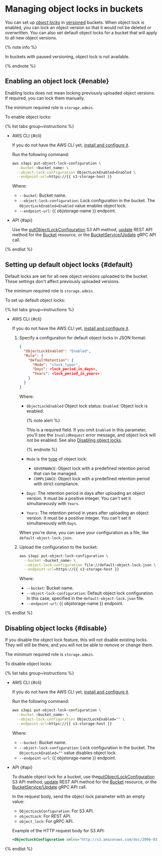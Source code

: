 # Managing object locks in buckets

You can set up _[object locks](../../concepts/object-lock.md)_ in [versioned](versioning.md) buckets. When object lock is enabled, you can lock an object version so that it would not be deleted or overwritten. You can also set default object locks for a bucket that will apply to all new object versions.

{% note info %}

In buckets with paused versioning, object lock is not available.

{% endnote %}

## Enabling an object lock {#enable}

Enabling locks does not mean locking previously uploaded object versions. If required, you can lock them manually.

The minimum required role is `storage.admin`.

To enable object locks:

{% list tabs group=instructions %}

- AWS CLI {#cli}

   If you do not have the AWS CLI yet, [install and configure it](../../tools/aws-cli.md).

   Run the following command:

   ```bash
   aws s3api put-object-lock-configuration \
     --bucket <bucket_name> \
     --object-lock-configuration ObjectLockEnabled=Enabled \
     --endpoint-url=https://{{ s3-storage-host }}
   ```

   Where:

   * `--bucket`: Bucket name.
   * `--object-lock-configuration`: Lock configuration in the bucket. The `ObjectLockEnabled=Enabled` value enables object lock.
   * `--endpoint-url`: {{ objstorage-name }} endpoint.

- API {#api}

   Use the [putObjectLockConfiguration](../../s3/api-ref/bucket/putobjectlockconfiguration.md) S3 API method, [update](../../api-ref/Bucket/update.md) REST API method for the [Bucket](../../api-ref/Bucket/index.md) resource, or the [BucketService/Update](../../api-ref/grpc/bucket_service.md#Update) gRPC API call.

{% endlist %}


## Setting up default object locks {#default}

Default locks are set for all new object versions uploaded to the bucket. These settings don't affect previously uploaded versions.

The minimum required role is `storage.admin`.

To set up default object locks:

{% list tabs group=instructions %}

- AWS CLI {#cli}

   If you do not have the AWS CLI yet, [install and configure it](../../tools/aws-cli.md).

   1. Specify a configuration for default object locks in JSON format:

      ```json
      {
        "ObjectLockEnabled": "Enabled",
        "Rule": {
          "DefaultRetention": {
            "Mode": "<lock_type>",
            "Days": <lock_period_in_days>,
            "Years": <lock_period_in_years>
          }       
        }
      }
      ```

      Where:

      * `ObjectLockEnabled` Object lock status: `Enabled`: Object lock is enabled.

         {% note alert %}

         This is a required field. If you omit `Enabled` in this parameter, you'll see the `InvalidRequest` error message, and object lock will not be enabled. See also [Disabling object locks](#disable).

         {% endnote %}

      * `Mode` is the [type](../../concepts/object-lock.md#types) of object lock:

         * `GOVERNANCE`: Object lock with a predefined retention period that can be managed.
         * `COMPLIANCE`: Object lock with a predefined retention period with strict compliance.

      * `Days`: The retention period in days after uploading an object version. It must be a positive integer. You can't set it simultaneously with `Years`.
      * `Years`: The retention period in years after uploading an object version. It must be a positive integer. You can't set it simultaneously with `Days`.

      When you're done, you can save your configuration as a file, like `default-object-lock.json`.

   1. Upload the configuration to the bucket:

      ```bash
      aws s3api put-object-lock-configuration \
        --bucket <bucket_name> \
        --object-lock-configuration file://default-object-lock.json \
        --endpoint-url=https://{{ s3-storage-host }}
      ```

      Where:

      * `--bucket`: Bucket name.
      * `--object-lock-configuration`: Default object lock configuration. In this case, specified in the `default-object-lock.json` file.
      * `--endpoint-url`: {{ objstorage-name }} endpoint.

{% endlist %}

## Disabling object locks {#disable}

If you disable the object lock feature, this will not disable existing locks. They will still be there, and you will not be able to remove or change them.

The minimum required role is `storage.admin`.

To disable object locks:

{% list tabs group=instructions %}

- AWS CLI {#cli}

   If you do not have the AWS CLI yet, [install and configure it](../../tools/aws-cli.md).

   Run the following command:

   ```bash
   aws s3api put-object-lock-configuration \
     --bucket <bucket_name> \
     --object-lock-configuration ObjectLockEnabled="" \
     --endpoint-url=https://{{ s3-storage-host }}
   ```

   Where:

   * `--bucket`: Bucket name.
   * `--object-lock-configuration`: Lock configuration in the bucket. The `ObjectLockEnabled=""` value disables object lock.
   * `--endpoint-url`: {{ objstorage-name }} endpoint.

- API {#api}

   To disable object lock for a bucket, use the[putObjectLockConfiguration](../../s3/api-ref/bucket/putobjectlockconfiguration.md) S3 API method, [update](../../api-ref/Bucket/update.md) REST API method for the [Bucket](../../api-ref/Bucket/index.md) resource, or the [BucketService/Update](../../api-ref/grpc/bucket_service.md#Update) gRPC API call.

   In the request body, send the object lock parameter with an empty value:

   * `ObjectLockConfiguration`: For S3 API.
   * `objectLock`: For REST API.
   * `object_lock`: For gRPC API.

   Example of the HTTP request body for S3 API:

   ```xml
   <ObjectLockConfiguration xmlns="http://s3.amazonaws.com/doc/2006-03-01/" />
   ```

{% endlist %}
